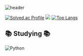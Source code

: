 ![header](https://capsule-render.vercel.app/api?type=waving&color=0:9CB4D4,100:659F7C&height=300&section=header&text=Hi!%20I'm%20Yujin&animation=fadeIn&fontSize=90)

[![Solved.ac Profile](http://mazassumnida.wtf/api/v2/generate_badge?boj=cho4u4o)](https://solved.ac/cho4u4o/)     <img src="http://mazandi.herokuapp.com/api?handle={cho4u4o}&theme=dark"/>
[![Top Langs](https://github-readme-stats.vercel.app/api/top-langs/?username=cho4u4o&layout=donut-vertical)](https://github.com/anuraghazra/github-readme-stats)

## 📚 Studying 📚
![Python](https://img.shields.io/badge/Python-3776AB.svg?&style=for-the-badge&logo=Python&logoColor=white)
